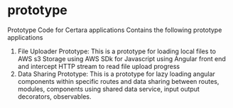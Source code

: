 # prototype
Prototype Code for Certara applications
Contains the following prototype applications
1. File Uploader Prototype: This is a prototype for loading local files to AWS s3 Storage using AWS SDk for Javascript using Angular front end and intercept HTTP stream to read file upload progress
2. Data Sharing Prototype: This is a prototype for lazy loading angular components within specific routes and data sharing between routes, modules, components using shared data service, input output decorators, observables.
